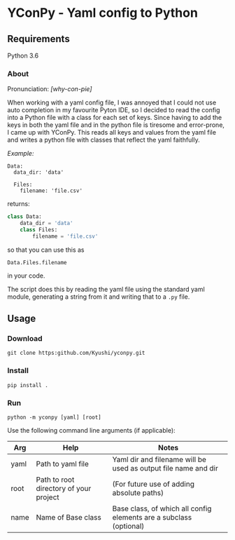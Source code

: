 # YConPy - Yaml config to Python 

## Requirements

Python 3.6

### About

Pronunciation: _[why-con-pie]_ 

When working with a yaml config file, I was annoyed that I could not use auto completion in my favourite Pyton IDE, so I decided to read the config into a Python file with a class for each set of keys. Since having to add the keys in both the yaml file and in the python file is tiresome and error-prone, I came up with YConPy. 
This reads all keys and values from the yaml file and writes a python file with classes that reflect the yaml faithfully.

*Example:*
```
Data:
  data_dir: 'data'
  
  Files:
    filename: 'file.csv'
```

returns:

```python
class Data:
    data_dir = 'data'
    class Files:
        filename = 'file.csv'
```

so that you can use this as
```
Data.Files.filename
```
in your code.

The script does this by reading the yaml file using the standard yaml module, generating a string from it and writing that to a `.py` file.

## Usage

### Download

```commandline
git clone https:github.com/Kyushi/yconpy.git
```

### Install

```commandline
pip install .
```

### Run

```commandline
python -m yconpy [yaml] [root]
```

Use the following command line arguments (if applicable):

 Arg | Help | Notes
 --- | --- | ---
 yaml | Path to yaml file | Yaml dir and filename will be used as output file name and dir
 root | Path to root directory of your project | (For future use of adding absolute paths)
 name | Name of Base class | Base class, of which all config elements are a subclass (optional)
